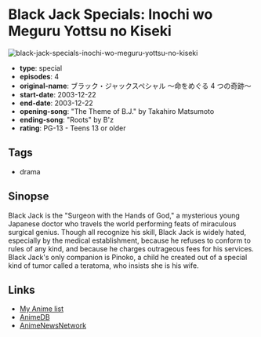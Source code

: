 # Black Jack Specials: Inochi wo Meguru Yottsu no Kiseki

![black-jack-specials-inochi-wo-meguru-yottsu-no-kiseki](https://cdn.myanimelist.net/images/anime/2/9502.jpg)

-   **type**: special
-   **episodes**: 4
-   **original-name**: ブラック・ジャックスペシャル ～命をめぐる 4 つの奇跡～
-   **start-date**: 2003-12-22
-   **end-date**: 2003-12-22
-   **opening-song**: "The Theme of B.J." by Takahiro Matsumoto
-   **ending-song**: "Roots" by B'z
-   **rating**: PG-13 - Teens 13 or older

## Tags

-   drama

## Sinopse

Black Jack is the "Surgeon with the Hands of God," a mysterious young Japanese doctor who travels the world performing feats of miraculous surgical genius. Though all recognize his skill, Black Jack is widely hated, especially by the medical establishment, because he refuses to conform to rules of any kind, and because he charges outrageous fees for his services. Black Jack's only companion is Pinoko, a child he created out of a special kind of tumor called a teratoma, who insists she is his wife.

## Links

-   [My Anime list](https://myanimelist.net/anime/1373/Black_Jack_Specials__Inochi_wo_Meguru_Yottsu_no_Kiseki)
-   [AnimeDB](http://anidb.info/perl-bin/animedb.pl?show=anime&aid=2672)
-   [AnimeNewsNetwork](http://www.animenewsnetwork.com/encyclopedia/anime.php?id=6060)
